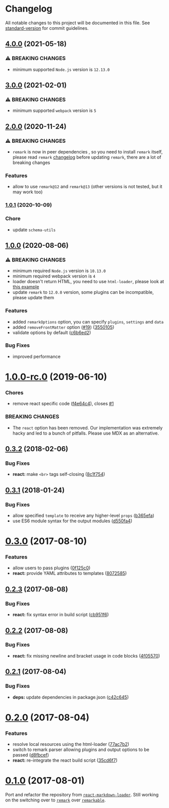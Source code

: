# Changelog

All notable changes to this project will be documented in this file. See [standard-version](https://github.com/conventional-changelog/standard-version) for commit guidelines.

## [4.0.0](https://github.com/webpack-contrib/remark-loader/compare/v3.0.0...v4.0.0) (2021-05-18)


### ⚠ BREAKING CHANGES

* minimum supported `Node.js` version is `12.13.0`

## [3.0.0](https://github.com/webpack-contrib/remark-loader/compare/v2.0.0...v3.0.0) (2021-02-01)


### ⚠ BREAKING CHANGES

* minimum supported `webpack` version is `5`

## [2.0.0](https://github.com/webpack-contrib/remark-loader/compare/v1.0.1...v2.0.0) (2020-11-24)


### ⚠ BREAKING CHANGES

* `remark` is now in peer dependencies , so you need to install `remark` itself, please read `remark` [changelog](https://github.com/remarkjs/remark/releases) before updating `remark`, there are a lot of breaking changes

### Features

* allow to use `remark@12` and `remark@13` (other versions is not tested, but it may work too)

### [1.0.1](https://github.com/webpack-contrib/remark-loader/compare/v1.0.0...v1.0.1) (2020-10-09)

### Chore

* update `schema-utils`

## [1.0.0](https://github.com/webpack-contrib/remark-loader/compare/v1.0.0-rc.0...v1.0.0) (2020-08-06)


### ⚠ BREAKING CHANGES

* minimum required `Node.js` version is `10.13.0`
* minimum required webpack version is `4`
* loader doesn't return HTML, you need to use `html-loader`, please look at [this example](https://github.com/webpack-contrib/remark-loader#markdown-to-html)
* update `remark` to `12.0.0` version, some plugins can be incompatible, please update them


### Features

* added `remarkOptions` option, you can specify `plugins`, `settings` and `data`
* added `removeFrontMatter` option ([#19](https://github.com/webpack-contrib/remark-loader/issues/19)) ([3550105](https://github.com/webpack-contrib/remark-loader/commit/3550105c774caa9aa4f4fc58e6fa23b5eb30c332))
* validate options by default ([c6b6ed2](https://github.com/webpack-contrib/remark-loader/commit/c6b6ed2f18f89c085a80ebe0db6d7adbfcc26e26))


### Bug Fixes

* improved performance


<a name="1.0.0-rc.0"></a>
# [1.0.0-rc.0](https://github.com/skipjack/remark-loader/compare/v0.3.2...v1.0.0-rc.0) (2019-06-10)


### Chores

* remove react specific code ([f4e64c4](https://github.com/skipjack/remark-loader/commit/f4e64c4)), closes [#1](https://github.com/skipjack/remark-loader/issues/1)


### BREAKING CHANGES

* The `react` option has been removed. Our implementation
was extremely hacky and led to a bunch of pitfalls. Please use MDX as an
alternative.



<a name="0.3.2"></a>
## [0.3.2](https://github.com/skipjack/remark-loader/compare/v0.3.1...v0.3.2) (2018-02-06)


### Bug Fixes

* **react:** make `<br>` tags self-closing ([8c1f754](https://github.com/skipjack/remark-loader/commit/8c1f754))



<a name="0.3.1"></a>
## [0.3.1](https://github.com/skipjack/remark-loader/compare/v0.3.0...v0.3.1) (2018-01-24)


### Bug Fixes

* allow specified `template` to receive any higher-level `props` ([b365efa](https://github.com/skipjack/remark-loader/commit/b365efa))
* use ES6 module syntax for the output modules ([d550fa4](https://github.com/skipjack/remark-loader/commit/d550fa4))



<a name="0.3.0"></a>
# [0.3.0](https://github.com/skipjack/remark-loader/compare/v0.2.3...v0.3.0) (2017-08-10)


### Features

* allow users to pass plugins ([0f125c0](https://github.com/skipjack/remark-loader/commit/0f125c0))
* **react:** provide YAML attributes to templates ([8072585](https://github.com/skipjack/remark-loader/commit/8072585))



<a name="0.2.3"></a>
## [0.2.3](https://github.com/skipjack/remark-loader/compare/v0.2.2...v0.2.3) (2017-08-08)


### Bug Fixes

* **react:** fix syntax error in build script ([cb951f6](https://github.com/skipjack/remark-loader/commit/cb951f6))



<a name="0.2.2"></a>
## [0.2.2](https://github.com/skipjack/remark-loader/compare/v0.2.1...v0.2.2) (2017-08-08)


### Bug Fixes

* **react:** fix missing newline and bracket usage in code blocks ([4f05570](https://github.com/skipjack/remark-loader/commit/4f05570))



<a name="0.2.1"></a>
## [0.2.1](https://github.com/skipjack/remark-loader/compare/v0.2.0...v0.2.1) (2017-08-04)


### Bug Fixes

* **deps:** update dependencies in package.json ([c42c645](https://github.com/skipjack/remark-loader/commit/c42c645))



<a name="0.2.0"></a>
# [0.2.0](https://github.com/skipjack/remark-loader/compare/v0.1.0...v0.2.0) (2017-08-04)


### Features

* resolve local resources using the html-loader ([77ac7b2](https://github.com/skipjack/remark-loader/commit/77ac7b2))
* switch to remark parser allowing plugins and output options to be passed ([d8fbcef](https://github.com/skipjack/remark-loader/commit/d8fbcef))
* **react:** re-integrate the react build script ([35cd6f7](https://github.com/skipjack/remark-loader/commit/35cd6f7))



<a name="0.1.0"></a>
# [0.1.0](https://github.com/skipjack/remark-loader/releases/tag/v0.1.0) (2017-08-01)

Port and refactor the repository from [`react-markdown-loader`](https://github.com/javiercf/react-markdown-loader). Still working on the switching over to [`remark`](https://github.com/wooorm/remark) over [`remarkable`](https://github.com/jonschlinkert/remarkable).
